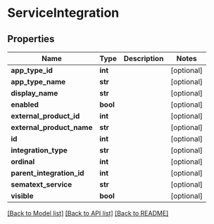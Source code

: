 # ServiceIntegration

## Properties
Name | Type | Description | Notes
------------ | ------------- | ------------- | -------------
**app_type_id** | **int** |  | [optional] 
**app_type_name** | **str** |  | [optional] 
**display_name** | **str** |  | [optional] 
**enabled** | **bool** |  | [optional] 
**external_product_id** | **int** |  | [optional] 
**external_product_name** | **str** |  | [optional] 
**id** | **int** |  | [optional] 
**integration_type** | **str** |  | [optional] 
**ordinal** | **int** |  | [optional] 
**parent_integration_id** | **int** |  | [optional] 
**sematext_service** | **str** |  | [optional] 
**visible** | **bool** |  | [optional] 

[[Back to Model list]](../README.md#documentation-for-models) [[Back to API list]](../README.md#documentation-for-api-endpoints) [[Back to README]](../README.md)


